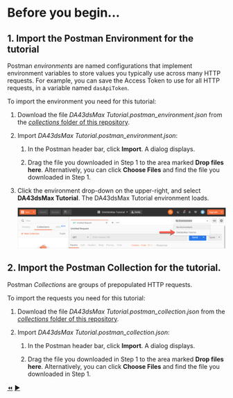# Before you begin...

## 1. Import the Postman Environment for the tutorial

Postman *environments* are named configurations that implement environment variables to store values you typically use across many HTTP requests. For example, you can save the Access Token to use for all HTTP requests, in a variable named `dasApiToken`. 

To import the environment you need for this tutorial:

1. Download the file *DA43dsMax Tutorial.postman_environment.json* from the [*collections* folder of this repository](../collections).

2. Import *DA43dsMax Tutorial.postman_environment.json*:

    1. In the Postman header bar, click **Import**. A dialog displays.

    2. Drag the file you downloaded in Step 1 to the area marked **Drop files here**. Alternatively, you can click **Choose Files** and find the file you downloaded in Step 1.

3. Click the environment drop-down on the upper-right, and select **DA43dsMax Tutorial**. The DA43dsMax Tutorial environment loads.

   ![Postman Environment drop-down](../images/postman_environment_dropdown.png "Postman Environment drop-down")

## 2. Import the Postman Collection for the tutorial.

Postman *Collections* are groups of prepopulated HTTP requests. 

To import the requests you need for this tutorial:

1. Download the file *DA43dsMax Tutorial.postman_collection.json* from the [*collections* folder of this repository](../collections).

2. Import *DA43dsMax Tutorial.postman_collection.json*:

    1. In the Postman header bar, click **Import**. A dialog displays.

    2. Drag the file you downloaded in Step 1 to the area marked **Drop files here**. Alternatively, you can click **Choose Files** and find the file you downloaded in Step 1.


[:rewind:](../readme.md "readme.md")  [:arrow_forward:](task-1.md "Next task")

